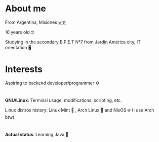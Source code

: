 # About me

From Argentina, Misiones 🇦🇷

16 years old 🤓

Studying in the secondary E.P.E.T N°7 from Jardín América city, IT orientation 🖥️

#

# Interests

Aspiring to backend developer/programmer ⚙️

#

**GNU/Linux**: Terminal usage, modifications, scripting, etc.

Linux distros history: Linux Mint 🍃 , Arch Linux 🐧 and NixOS ❄️ (I use Arch btw)

#

**Actual status**: Learning Java 📔



